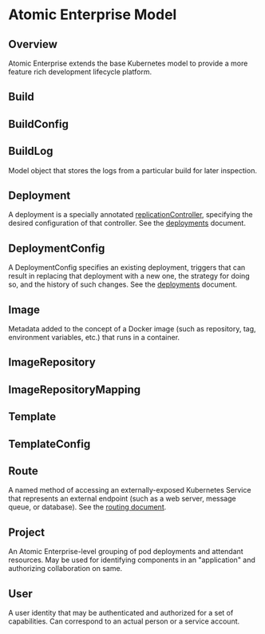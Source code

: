 # Atomic Enterprise Model

## Overview
Atomic Enterprise extends the base Kubernetes model to provide a more feature rich development lifecycle platform.

## Build

## BuildConfig

## BuildLog

Model object that stores the logs from a particular build for later inspection.

## Deployment

A deployment is a specially annotated [replicationController](https://github.com/GoogleCloudPlatform/kubernetes/blob/master/docs/replication-controller.md), specifying the desired configuration of that controller. See the [deployments](deployments.md) document.

## DeploymentConfig

A DeploymentConfig specifies an existing deployment, triggers that can result in replacing that deployment with a new one, the strategy for doing so, and the history of such changes. See the [deployments](deployments.md) document.

## Image

Metadata added to the concept of a Docker image (such as repository, tag, environment variables, etc.) that runs in a container.

## ImageRepository

## ImageRepositoryMapping

## Template

## TemplateConfig

## Route

A named method of accessing an externally-exposed Kubernetes Service that represents an external endpoint (such as a web server, message queue, or database). See the [routing document](routing.md).

## Project

An Atomic Enterprise-level grouping of pod deployments and attendant resources. May be used for identifying components in an "application" and authorizing collaboration on same.

## User

A user identity that may be authenticated and authorized for a set of capabilities. Can correspond to an actual person or a service account. 

